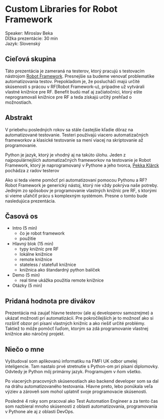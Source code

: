 # Custom Libraries for Robot Framework

Speaker:            Miroslav Beka  
Dĺžka prezentácie:  30 min  
Jazyk:              Slovenský


## Cieľová skupina

Táto prezentácia je zameraná na testerov, ktorý pracujú s testovacím nástrojom
[Robot Framework][robot_framework]. Presnejšie sa budeme venovať problematike
automatizovania testov. Prepokladom je, že poslucháči majú určité skúsenosti
s prácou v RF(Robot Framework-u), prípadne už vytvárali vlastné knižnice pre RF.
Benefit budú mať aj začiatočníci, ktorý ešte neprogramovali knižnice pre RF a
teda získajú určitý prehľad o možnostiach.


## Abstrakt

V priebehu posledných rokov sa stále častejšie kľadie dôraz na automatizované
testovanie. Testeri používajú viacero automatizačných frameworkov a
klasické testovanie sa mení viacej na skriptovanie až programovanie.

Python je jazyk, ktorý je vhodný aj na takúto úlohu. Jeden z najpopulárnejších
automatizačných frameworkov na testovanie je Robot Framework, ktorý je
naprogramovaný v Pythone a jeho tvorca, [Pekka Klärck][pekka_homepage]
pochádza z radov testerov

Ako si teda vieme pomôcť pri automatizovaní pomocou Pythonu a RF? Robot
Framework je generický nástoj, ktorý nie vždy pokrýva naše potreby. Jedným zo
spôsobov je programovanie vlastných knižníc pre RF, s ktorými si vieme uľahčiť
prácu s komplexným systémom. Presne o tomto bude nasledujúca prezentácia.



## Časová os

 * Intro (5 min)
   * čo je robot framework
   * použitie
 * Hlavný blok (15 min)
   * typy knižníc pre RF
   * lokálne knižnice
   * remote knižnice
   * stateless / statefull knižnice
   * knižnica ako štandardný python balíček
 * Demo (5 min)
   * real time ukážka použitia remote knižnice
 * Otázky (5 min)


## Pridaná hodnota pre divákov

Prezentácia má zaujať hlavne testerov (ale aj developerov samozrejme) a ukázať
možnosti pri automatizácií. Pre pokročilejších je to možnosť ako si rozšíriť
obzor pri písaní vlastných knižníc a ako riešiť určité problémy.  Taktiež to
môže pomôcť ľuďom, ktorým sa zdá programovanie vlastnej knižnice ako náročný
projekt. 


## Niečo o mne

Vyštudoval som aplikovanú informatiku na FMFI UK odbor umelej inteligencie.
Tam nastalo prvé stretnutie s Python-om pri písaní diplomovky. Odvtedy je Python
môj primárny jazyk. Programujem v ňom všetko.

Po viacerých pracovných skúsenostiach ako backend developer som sa dal na dráhu
automatizovaného testovania. Hlavne preto, lebo ponúkala veľa výziev a zároveň
som mohol uplatniť svoje programovacie skúsenosti.

Posledné 4 roky som pracoval ako Test Automation Engineer a za tento čas som
nazbieral mnoho skúsenosti z oblasti automatizovania, programovania v Pythone
ale aj z oblasti DevOps.



[robot_framework]: http://robotframework.org/
[pekka_homepage]: http://eliga.fi/
